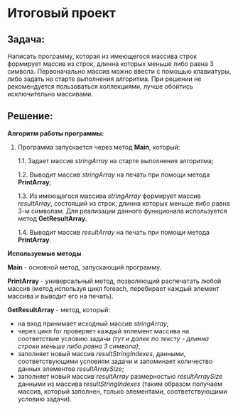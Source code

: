 # Итоговый проект
##  Задача:
Написать программу, которая из имеющегося массива строк формирует массив из строк, длинна которых меньше либо равна 3 символа. Первоначально массив можно ввести с помощью клавиатуры, либо задать на старте выполнения алгоритма. При решении не рекомендуется пользоваться коллекциями, лучше обойтись исключительно массивами.
## Решение:
**Алгоритм работы программы:**

1. Программа запускается через метод **Main**, который:

    1.1. Задает массив *stringArray* на старте выполнения алгоритма;

    1.2. Выводит массив *stringArray* на печать при помощи метода **PrintArray**;

    1.3. Из имеющегося массива *stringArray* формирует массив *resultArray*, состоящий из строк, длинна которых меньше либо равна 3-м символам. Для реализации данного функционала используется метод **GetResultArray.**

    1.4. Выводит массив *resultArray* на печать при помощи метода **PrintArray**.

**Используемые методы**

**Main** - основной метод, запускающий программу.

**PrintArray** - универсальный метод, позволяющий распечатать любой массив (метод используя цикл foreach, перебирает каждый элемент массива и выводит его на печать).
    
**GetResultArray** - метод, который:

* на вход принимает исходный массив *stringArray*; 
* через цикл for проверяет каждый эллемент массива на соответствие условию задачи *(тут и далее по тексту - длинна строки меньше либо равна 3 символа)*;
* заполняет новый массив *resultStringIndexes*, данными, соответствующими условиям задачи и запоминает количество данных элементов *resultArraySize*;
* заполняет новый массив *resultArray* размерностью *resultArraySize* данными из массива *resultStringIndexes* (таким образом получаем массив, который заполнен, только элементами, соответствующими условию задачи).


